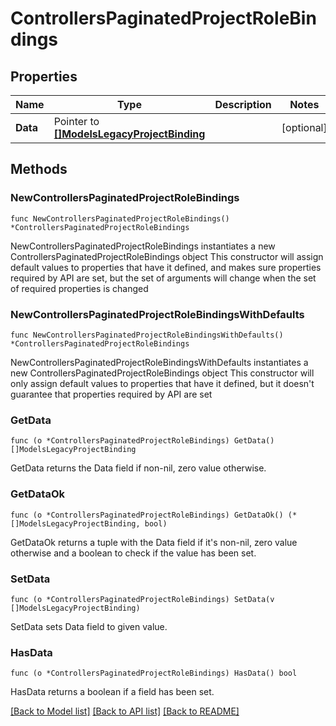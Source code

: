 # ControllersPaginatedProjectRoleBindings

## Properties

Name | Type | Description | Notes
------------ | ------------- | ------------- | -------------
**Data** | Pointer to [**[]ModelsLegacyProjectBinding**](ModelsLegacyProjectBinding.md) |  | [optional] 

## Methods

### NewControllersPaginatedProjectRoleBindings

`func NewControllersPaginatedProjectRoleBindings() *ControllersPaginatedProjectRoleBindings`

NewControllersPaginatedProjectRoleBindings instantiates a new ControllersPaginatedProjectRoleBindings object
This constructor will assign default values to properties that have it defined,
and makes sure properties required by API are set, but the set of arguments
will change when the set of required properties is changed

### NewControllersPaginatedProjectRoleBindingsWithDefaults

`func NewControllersPaginatedProjectRoleBindingsWithDefaults() *ControllersPaginatedProjectRoleBindings`

NewControllersPaginatedProjectRoleBindingsWithDefaults instantiates a new ControllersPaginatedProjectRoleBindings object
This constructor will only assign default values to properties that have it defined,
but it doesn't guarantee that properties required by API are set

### GetData

`func (o *ControllersPaginatedProjectRoleBindings) GetData() []ModelsLegacyProjectBinding`

GetData returns the Data field if non-nil, zero value otherwise.

### GetDataOk

`func (o *ControllersPaginatedProjectRoleBindings) GetDataOk() (*[]ModelsLegacyProjectBinding, bool)`

GetDataOk returns a tuple with the Data field if it's non-nil, zero value otherwise
and a boolean to check if the value has been set.

### SetData

`func (o *ControllersPaginatedProjectRoleBindings) SetData(v []ModelsLegacyProjectBinding)`

SetData sets Data field to given value.

### HasData

`func (o *ControllersPaginatedProjectRoleBindings) HasData() bool`

HasData returns a boolean if a field has been set.


[[Back to Model list]](../README.md#documentation-for-models) [[Back to API list]](../README.md#documentation-for-api-endpoints) [[Back to README]](../README.md)


